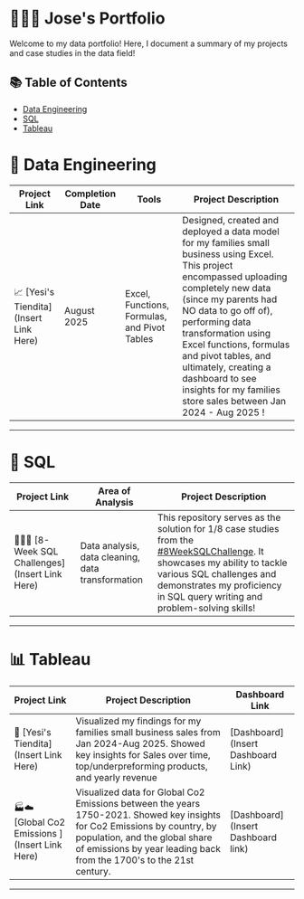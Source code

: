 # 👨🏽‍🦱 Jose's Portfolio

Welcome to my data portfolio! Here, I document a summary of my projects and case studies in the data field!

## 📚 Table of Contents
- [Data Engineering](#-data-engineering)
- [SQL](#-sql)
- [Tableau](#tableau)

# 🧬 Data Engineering

| Project Link | Completion Date | Tools | Project Description | 
|---|---|---|---|
| 📈 [Yesi's Tiendita](Insert Link Here) | August 2025 | Excel, Functions, Formulas, and Pivot Tables | Designed, created and deployed a data model for my families small business using Excel. This project encompassed uploading completely new data (since my parents had NO data to go off of), performing data transformation using Excel functions, formulas and pivot tables, and ultimately, creating a dashboard to see insights for my families store sales between Jan 2024 - Aug 2025 ! |

***

# 👾 SQL

| Project Link | Area of Analysis | Project Description | 
|---|---|---|
| 👨🏽‍💻 [8-Week SQL Challenges](Insert Link Here) | Data analysis, data cleaning, data transformation | This repository serves as the solution for 1/8 case studies from the [#8WeekSQLChallenge](https://8weeksqlchallenge.com). It showcases my ability to tackle various SQL challenges and demonstrates my proficiency in SQL query writing and problem-solving skills! | 

***

# 📊 Tableau

| Project Link | Project Description | Dashboard Link |
|---|---|---|
| 🏡 [Yesi's Tiendita](Insert Link Here) | Visualized my findings for my families small business sales from Jan 2024-Aug 2025. Showed key insights for Sales over time, top/underpreforming products, and yearly revenue| [Dashboard](Insert Dashboard Link) |
| 🏭☁️ [Global Co2 Emissions ](Insert Link Here) | Visualized data for Global Co2 Emissions between the years 1750-2021. Showed key insights for Co2 Emissions by country, by population, and the global share of emissions by year leading back from the 1700's to the 21st century. | [Dashboard](Insert Dashboard link) |

***
